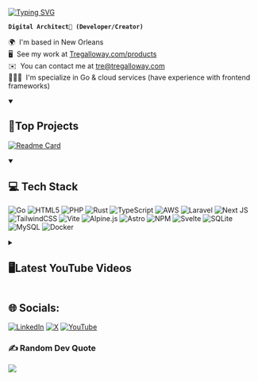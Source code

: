 <p>
  
[![Typing SVG](https://readme-typing-svg.demolab.com?font=Fira+Code&size=50&pause=1000&color=1DA889&width=700&height=100&lines=%F0%9F%A7%99%F0%9F%8F%BE%E2%80%8D%E2%99%82%EF%B8%8F+I'm+Tre+Galloway;Focused+on+Golang;Learning+PHP+and+Rust)](https://git.io/typing-svg)
</p>

**`Digital Architect🔮 (Developer/Creator)`**


🌍  I'm based in New Orleans<br>🖥️  See my work at [Tregalloway.com/products](http://tregalloway.com/products)<br>✉️  You can contact me at [tre@tregalloway.com](mailto:[tre@tregalloway.com)<br> 👨🏾‍💻  I'm specialize in Go & cloud services (have experience with frontend frameworks)


<details open>
  <summary> <h2>  📗Top Projects</h2></summary>
  
  [![Readme Card](https://github-readme-stats.vercel.app/api/pin/?username=TreGalloway&repo=planni&show_owner=true&theme=catppuccin_mocha)](https://github.com/TreGalloway/wonder)

  
</details>

<details open>
  <summary> <h2>  💻 Tech Stack </h2></summary>
  
![Go](https://img.shields.io/badge/go-%2300ADD8.svg?style=for-the-badge&logo=go&logoColor=white) ![HTML5](https://img.shields.io/badge/html5-%23E34F26.svg?style=for-the-badge&logo=html5&logoColor=white) ![PHP](https://img.shields.io/badge/php-%23777BB4.svg?style=for-the-badge&logo=php&logoColor=white) ![Rust](https://img.shields.io/badge/rust-%23000000.svg?style=for-the-badge&logo=rust&logoColor=white) ![TypeScript](https://img.shields.io/badge/typescript-%23007ACC.svg?style=for-the-badge&logo=typescript&logoColor=white) ![AWS](https://img.shields.io/badge/AWS-%23FF9900.svg?style=for-the-badge&logo=amazon-aws&logoColor=white) ![Laravel](https://img.shields.io/badge/laravel-%23FF2D20.svg?style=for-the-badge&logo=laravel&logoColor=white) ![Next JS](https://img.shields.io/badge/Next-black?style=for-the-badge&logo=next.js&logoColor=white) ![TailwindCSS](https://img.shields.io/badge/tailwindcss-%2338B2AC.svg?style=for-the-badge&logo=tailwind-css&logoColor=white) ![Vite](https://img.shields.io/badge/vite-%23646CFF.svg?style=for-the-badge&logo=vite&logoColor=white) ![Alpine.js](https://img.shields.io/badge/alpinejs-white.svg?style=for-the-badge&logo=alpinedotjs&logoColor=%238BC0D0) ![Astro](https://img.shields.io/badge/astro-%232C2052.svg?style=for-the-badge&logo=astro&logoColor=white) ![NPM](https://img.shields.io/badge/NPM-%23CB3837.svg?style=for-the-badge&logo=npm&logoColor=white) ![Svelte](https://img.shields.io/badge/svelte-%23f1413d.svg?style=for-the-badge&logo=svelte&logoColor=white) ![SQLite](https://img.shields.io/badge/sqlite-%2307405e.svg?style=for-the-badge&logo=sqlite&logoColor=white) ![MySQL](https://img.shields.io/badge/mysql-4479A1.svg?style=for-the-badge&logo=mysql&logoColor=white) ![Docker](https://img.shields.io/badge/docker-%230db7ed.svg?style=for-the-badge&logo=docker&logoColor=white)
  
</details>

<details>
  <summary> <h2> 🖥️Latest YouTube Videos</h2> </summary>
  
  <!-- BEGIN YOUTUBE-CARDS -->
[![I Messed Up! - Avoid These Mistakes When You're Learning How to Code](https://ytcards.demolab.com/?id=B24Znaw62UQ&title=I+Messed+Up%21+-+Avoid+These+Mistakes+When+You%27re+Learning+How+to+Code&lang=en&timestamp=1664895607&background_color=%230d1117&title_color=%23ffffff&stats_color=%23dedede&max_title_lines=1&width=250&border_radius=5 "I Messed Up! - Avoid These Mistakes When You're Learning How to Code")](https://www.youtube.com/watch?v=B24Znaw62UQ)
[![Time to Stop Your Phone Addiction](https://ytcards.demolab.com/?id=e7EqNsjt94U&title=Time+to+Stop+Your+Phone+Addiction&lang=en&timestamp=1651863619&background_color=%230d1117&title_color=%23ffffff&stats_color=%23dedede&max_title_lines=1&width=250&border_radius=5 "Time to Stop Your Phone Addiction")](https://www.youtube.com/watch?v=e7EqNsjt94U)
[![Why It's Great to be a Introvert](https://ytcards.demolab.com/?id=nMX6ZvT5MgE&title=Why+It%27s+Great+to+be+a+Introvert&lang=en&timestamp=1646856901&background_color=%230d1117&title_color=%23ffffff&stats_color=%23dedede&max_title_lines=1&width=250&border_radius=5 "Why It's Great to be a Introvert")](https://www.youtube.com/watch?v=nMX6ZvT5MgE)
[![How to Deal with Change](https://ytcards.demolab.com/?id=fM-fFaCHma4&title=How+to+Deal+with+Change&lang=en&timestamp=1645199102&background_color=%230d1117&title_color=%23ffffff&stats_color=%23dedede&max_title_lines=1&width=250&border_radius=5 "How to Deal with Change")](https://www.youtube.com/watch?v=fM-fFaCHma4)
[![Why I Choose to Be a Front-End Web Developer](https://ytcards.demolab.com/?id=xaHqD5T-UgQ&title=Why+I+Choose+to+Be+a+Front-End+Web+Developer&lang=en&timestamp=1642276827&background_color=%230d1117&title_color=%23ffffff&stats_color=%23dedede&max_title_lines=1&width=250&border_radius=5 "Why I Choose to Be a Front-End Web Developer")](https://www.youtube.com/watch?v=xaHqD5T-UgQ)
[![I Was Wrong - How To Set Goals](https://ytcards.demolab.com/?id=-rKwQqgHi00&title=I+Was+Wrong+-+How+To+Set+Goals&lang=en&timestamp=1641413701&background_color=%230d1117&title_color=%23ffffff&stats_color=%23dedede&max_title_lines=1&width=250&border_radius=5 "I Was Wrong - How To Set Goals")](https://www.youtube.com/watch?v=-rKwQqgHi00)
<!-- END YOUTUBE-CARDS -->
</details>


## 🌐 Socials:
[![LinkedIn](https://img.shields.io/badge/LinkedIn-%230077B5.svg?logo=linkedin&logoColor=white)](https://linkedin.com/in/tregalloway) [![X](https://img.shields.io/badge/X-black.svg?logo=X&logoColor=white)](https://x.com/bytregalloway) [![YouTube](https://img.shields.io/badge/YouTube-%23FF0000.svg?logo=YouTube&logoColor=white)](https://youtube.com/@UCRQPGu1zovYhIdP86WCTKLw) 

### ✍️ Random Dev Quote
![](https://quotes-github-readme.vercel.app/api?type=horizontal&theme=onedark)

<!-- Proudly created with GPRM ( https://gprm.itsvg.in ) -->

